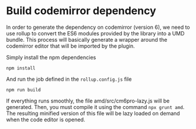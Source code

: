 # Build codemirror dependency

In order to generate the dependency on codemirror (version 6), we need to use rollup to convert the ES6 modules provided by the library into a UMD bundle. This process will basically generate a wrapper around the codemirror editor that will be imported by the plugin.

Simply install the npm dependencies

```
npm install
```

And run the job defined in the `rollup.config.js` file

```
npm run build
```

If everything runs smoothly, the file amd/src/cm6pro-lazy.js will be generated. Then, you must compile it using the command `npx grunt amd`. The resulting minified version of this file will be lazy loaded on demand when the code editor is opened.